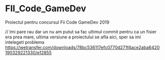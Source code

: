 # FII_Code_GameDev
Proiectul pentru concursul Fii Code GameDev 2019

// Imi pare rau dar un nu am putut sa fac ultimul commit pentru ca un fisier era prea mare, ultima versiune a proiectului se afla aici, sper sa imi intelegeti problema https://wetransfer.com/downloads/78bc536117efc0770d271f4ace2aba6420190329221330/e12855
